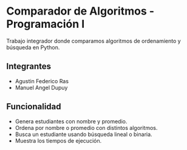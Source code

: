 # Comparador de Algoritmos - Programación I

Trabajo integrador donde comparamos algoritmos de ordenamiento y búsqueda en Python.

## Integrantes
- Agustin Federico Ras  
- Manuel Angel Dupuy

## Funcionalidad
- Genera estudiantes con nombre y promedio.
- Ordena por nombre o promedio con distintos algoritmos.
- Busca un estudiante usando búsqueda lineal o binaria.
- Muestra los tiempos de ejecución.

